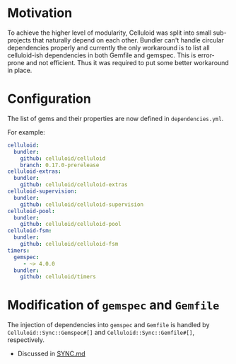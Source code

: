# Motivation
To achieve the higher level of modularity, Celluloid was split into small sub-projects that naturally depend on each other.
Bundler can't handle circular dependencies properly and currently the only workaround is to list all celluloid-ish dependencies in both Gemfile and gemspec.
This is error-prone and not efficient. Thus it was required to put some better workaround in place.

# Configuration
The list of gems and their properties are now defined in `dependencies.yml`.

For example:

```yml
celluloid:
  bundler:
    github: celluloid/celluloid
    branch: 0.17.0-prerelease
celluloid-extras:
  bundler:
    github: celluloid/celluloid-extras
celluloid-supervision:
  bundler:
    github: celluloid/celluloid-supervision
celluloid-pool:
  bundler:
    github: celluloid/celluloid-pool
celluloid-fsm:
  bundler:
    github: celluloid/celluloid-fsm
timers:
  gemspec:
     - ~> 4.0.0
  bundler:
    github: celluloid/timers
```

# Modification of `gemspec` and `Gemfile`

The injection of dependencies into `gemspec` and `Gemfile` is handled by `Celluloid::Sync::Gemspec#[]` and `Celluloid::Sync::Gemfile#[]`, respectively.

* Discussed in [SYNC.md](../SYNC.md#how-do-you-install-it-in-gemfile-and-gemspec-then)
